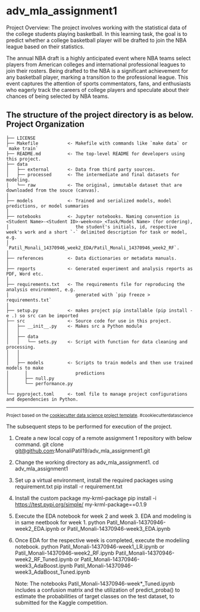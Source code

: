 adv_mla_assignment1
==============================

Project Overview: The project involves working with the statistical data of the college students playing basketball. In this learning task, the goal is to predict whether a college basketball player will be drafted to join the NBA league based on their statistics.

The annual NBA draft is a highly anticipated event where NBA teams select players from American colleges and international professional leagues to join their rosters. Being drafted to the NBA is a significant achievement for any basketball player, marking a transition to the professional league. This event captures the attention of sports commentators, fans, and enthusiasts who eagerly track the careers of college players and speculate about their chances of being selected by NBA teams.

The structure of the project directory is as below.
Project Organization
------------

    ├── LICENSE
    ├── Makefile           <- Makefile with commands like `make data` or `make train`
    ├── README.md          <- The top-level README for developers using this project.
    ├── data
    │   ├── external       <- Data from third party sources.
    │   ├── processed      <- The intermediate and final datasets for modeling.
    │   └── raw            <- The original, immutable dataset that are downloaded from the souce (canvas).
    │
    ├── models             <- Trained and serialized models, model predictions, or model summaries
    │
    ├── notebooks          <- Jupyter notebooks. Naming convention is <Student Name>-<Student ID>-week<no>_<Task/Model Name> (for ordering),
    │                         the student's initials, id, respective week's work and a short `-` delimited description for task or model, e.g.
    │                         `Patil_Monali_14370946_week2_EDA/Patil_Monali_14370946_week2_RF`.
    │
    ├── references         <- Data dictionaries or metadata manuals.
    │
    ├── reports            <- Generated experiment and analysis reports as PDF, Word etc.
    │          
    ├── requirements.txt   <- The requirements file for reproducing the analysis environment, e.g.
    │                         generated with `pip freeze > requirements.txt`
    │
    ├── setup.py           <- makes project pip installable (pip install -e .) so src can be imported
    ├── src                <- Source code for use in this project.
    │   ├── __init__.py    <- Makes src a Python module
    │   │
    │   ├── data           
    │   │   └── sets.py    <- Script with function for data cleaning and processing.
    │   │
    │   │
    │   ├── models         <- Scripts to train models and then use trained models to make
    │      │                  predictions
    │      ├── null.py
    │      └── performance.py
    │
    └── pyproject.toml     <- toml file to manage project configurations and dependencies in Python.

--------

<p><small>Project based on the <a target="_blank" href="https://drivendata.github.io/cookiecutter-data-science/">cookiecutter data science project template</a>. #cookiecutterdatascience</small></p>

The subsequent steps to be performed for execution of the project. 

1. Create a new local copy of a remote assignment 1 repository with below command.
    git clone git@github.com:MonaliPatil19/adv_mla_assignment1.git

2. Change the working directory as adv_mla_assignment1.
    cd adv_mla_assignment1

3. Set up a virtual environment, install the required packages using requirement.txt
    pip install -r requirement.txt

3. Install the custom package my-krml-package
   pip install -i https://test.pypi.org/simple/ my-krml-package==0.1.9

4. Execute the EDA notebook for week 2 and week 3. EDA and modeling is in same neetbook for week 1. 
   python Patil_Monali-14370946-week2_EDA.ipynb
   or 
   Patil_Monali-14370946-week3_EDA.ipynb

5. Once EDA for the respective week is completed, execute the modeliing notebook. 
   python Patil_Monali-14370946-week1_LR.ipynb
   or 
   Patil_Monali-14370946-week2_RF.ipynb
   Patil_Monali-14370946-week2_RF_Tuned.ipynb 
   or 
   Patil_Monali-14370946-week3_AdaBoost.ipynb
   Patil_Monali-14370946-week3_AdaBoost_Tuned.ipynb

   Note: The notebooks Patil_Monali-14370946-week*_Tuned.ipynb includes a confusion matrix and the utilization of predict_proba() to estimate the probabilities of target classes on the test dataset, to submitted for the Kaggle competition. 